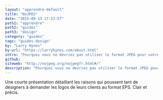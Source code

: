 ```yaml
---
layout: "apprendre-default"
title: "NoJPEG"
date: "2015-09-13 17:23:57"
path1: "apprendre"
path2: "guides"
path3: "design"
category: "guides"
tags: "guides-design"
by: "Larry Hynes"
by-url: "https://larryhynes.com/about.html"
intro: "Pourquoi vous ne devriez pas utiliser le format JPEG pour votre logo ?"
github:
siteweb: "http://nojpeg.org/nojpegfr.html#/"
description: "Pourquoi vous ne devriez pas utiliser le format JPEG pour votre logo ?"
---
```


Une courte présentation détaillant les raisons qui poussent tant de designers à demander les logos de leurs clients au format EPS. Clair et précis.
